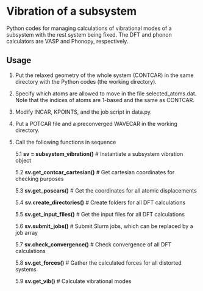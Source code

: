 # Vibration of a subsystem

Python codes for managing calculations of vibrational modes of a subsystem with the rest system being fixed. The DFT and phonon calculators are VASP and Phonopy, respectively. 

## Usage

1. Put the relaxed geometry of the whole system (CONTCAR) in the same directory with the Python codes (the working directory).
2. Specify which atoms are allowed to move in the file selected_atoms.dat. Note that the indices of atoms are 1-based and the same as CONTCAR.
3. Modify INCAR, KPOINTS, and the job script in data.py.
4. Put a POTCAR file and a preconverged WAVECAR in the working directory.
5. Call the following functions in sequence
   
   5.1 **sv = subsystem_vibration()** # Instantiate a subsystem vibration object
   
   5.2 **sv.get_contcar_cartesian()** # Get cartesian coordinates for checking purposes
   
   5.3 **sv.get_poscars()** # Get the coordinates for all atomic displacements
   
   5.4 **sv.create_directories()** # Create folders for all DFT calculations
   
   5.5 **sv.get_input_files()** # Get the input files for all DFT calculations
   
   5.6 **sv.submit_jobs()** # Submit Slurm jobs, which can be replaced by a job array
   
   5.7 **sv.check_convergence()** # Check convergence of all DFT calculations
   
   5.8 **sv.get_forces()** # Gather the calculated forces for all distorted systems
   
   5.9 **sv.get_vib()** # Calculate vibrational modes
